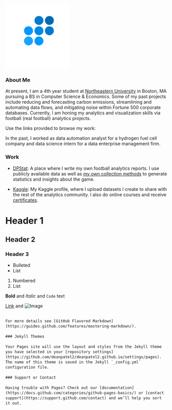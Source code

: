 <img src="DP_Logo.png" alt="Dean Patel Logo" width="200" height="200">

### About Me

At present, I am a 4th year student at [Northeastern University](https://www.khoury.northeastern.edu/) in Boston, MA pursuing a BS in Computer Science & Economics.  Some of my past projects include reducing and forecasting carbon emissions, streamlining and automating data flows, and mitigating noise within Fortune 500 corporate databases. Currently, I am honing my analytics and visualization skills via football (real football) analytics projects.

Use the links provided to browse my work:

In the past, I worked as data automation analyst for a hydrogen fuel cell company and data science intern for a data enterprise management firm.

### Work

- [DPStat](https://medium.com/@patel.dea): A place where I write my own football analytics reports. I use publicly available data as well as [my own collection methods](https://github.com/deanpatel2/FotMob-PL-Webscraper) to generate statistics and insights about the game.

- [Kaggle](https://www.kaggle.com/deanpatel): My Kaggle profile, where I upload datasets I create to share with the rest of the analytics community. I also do online courses and receive [certificates](certificates.md).

# Header 1
## Header 2
### Header 3

- Bulleted
- List

1. Numbered
2. List

**Bold** and _Italic_ and `Code` text

[Link](url) and ![Image](src)
```

For more details see [GitHub Flavored Markdown](https://guides.github.com/features/mastering-markdown/).

### Jekyll Themes

Your Pages site will use the layout and styles from the Jekyll theme you have selected in your [repository settings](https://github.com/deanpatel2/deanpatel2.github.io/settings/pages). The name of this theme is saved in the Jekyll `_config.yml` configuration file.

### Support or Contact

Having trouble with Pages? Check out our [documentation](https://docs.github.com/categories/github-pages-basics/) or [contact support](https://support.github.com/contact) and we’ll help you sort it out.
